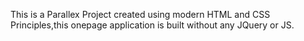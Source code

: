This is a Parallex Project created using modern HTML and CSS Principles,this onepage application is built without any JQuery or JS.
